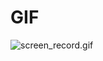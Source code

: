 # GIF
![screen_record.gif](https://github.com/umechanhika/playground/blob/master/android/AddScreenshotToGallery/image/screen_record.gif "screen_record.gif")